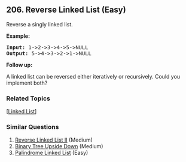<!--|This file generated by command(leetcode description); DO NOT EDIT.    |-->
<!--+----------------------------------------------------------------------+-->
<!--|@author    Openset <openset.wang@gmail.com>                           |-->
<!--|@link      https://github.com/openset                                 |-->
<!--|@home      https://github.com/openset/leetcode                        |-->
<!--+----------------------------------------------------------------------+-->

## 206. Reverse Linked List (Easy)

<p>Reverse a singly linked list.</p>

<p><strong>Example:</strong></p>

<pre>
<strong>Input:</strong> 1-&gt;2-&gt;3-&gt;4-&gt;5-&gt;NULL
<strong>Output:</strong> 5-&gt;4-&gt;3-&gt;2-&gt;1-&gt;NULL
</pre>

<p><b>Follow up:</b></p>

<p>A linked list can be reversed either iteratively or recursively. Could you implement both?</p>

### Related Topics
  [[Linked List](https://github.com/openset/leetcode/tree/master/tag/linked-list/README.md)]

### Similar Questions
  1. [Reverse Linked List II](https://github.com/openset/leetcode/tree/master/problems/reverse-linked-list-ii) (Medium)
  1. [Binary Tree Upside Down](https://github.com/openset/leetcode/tree/master/problems/binary-tree-upside-down) (Medium)
  1. [Palindrome Linked List](https://github.com/openset/leetcode/tree/master/problems/palindrome-linked-list) (Easy)
